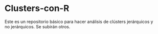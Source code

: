 # Clusters-con-R
Este es un repositorio básico para hacer análisis de clústers jerárquicos y no jerárquicos.
Se subirán otros.